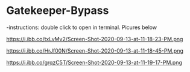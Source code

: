 # Gatekeeper-Bypass
-instructions: double click to open in terminal.
Picures below

https://i.ibb.co/txLvMv2/Screen-Shot-2020-09-13-at-11-18-23-PM.png

https://i.ibb.co/HrJf00N/Screen-Shot-2020-09-13-at-11-18-45-PM.png

https://i.ibb.co/grqzC5T/Screen-Shot-2020-09-13-at-11-19-17-PM.png
